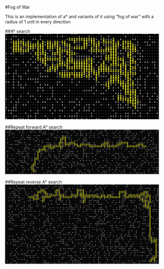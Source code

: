 #Fog of War

This is an implementation of a\* and variants of it using “fog of war” with a radius of 1 unit in every direction

##A\* search
![alt tag](https://raw.githubusercontent.com/kaushal/fogOfWar/master/images/astar.png)

##Repeat forward A\* search
![alt tag](https://raw.githubusercontent.com/kaushal/fogOfWar/master/images/repeatforwardastar.png)

##Repeat reverse A\* search
![alt tag](https://raw.githubusercontent.com/kaushal/fogOfWar/master/images/repeatreverseastar.png)
